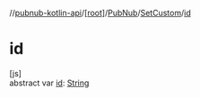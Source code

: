 //[pubnub-kotlin-api](../../../../index.md)/[[root]](../../index.md)/[PubNub](../index.md)/[SetCustom](index.md)/[id](id.md)

# id

[js]\
abstract var [id](id.md): [String](https://kotlinlang.org/api/latest/jvm/stdlib/kotlin-stdlib/kotlin/-string/index.html)
